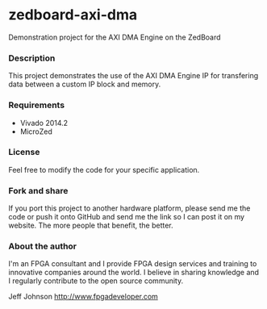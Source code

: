 zedboard-axi-dma
================

Demonstration project for the AXI DMA Engine on the ZedBoard

### Description

This project demonstrates the use of the AXI DMA Engine IP for transfering
data between a custom IP block and memory.

### Requirements

* Vivado 2014.2
* MicroZed

### License

Feel free to modify the code for your specific application.

### Fork and share

If you port this project to another hardware platform, please send me the
code or push it onto GitHub and send me the link so I can post it on my
website. The more people that benefit, the better.

### About the author

I'm an FPGA consultant and I provide FPGA design services and training to
innovative companies around the world. I believe in sharing knowledge and
I regularly contribute to the open source community.

Jeff Johnson
http://www.fpgadeveloper.com